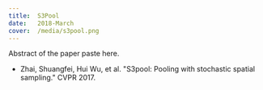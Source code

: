 ```yaml
---
title:  S3Pool
date:   2018-March
cover:  /media/s3pool.png
---
```


Abstract of the paper paste here. 

<!--more-->

* Zhai, Shuangfei, Hui Wu, et al. "S3pool: Pooling with stochastic spatial sampling." CVPR 2017.
